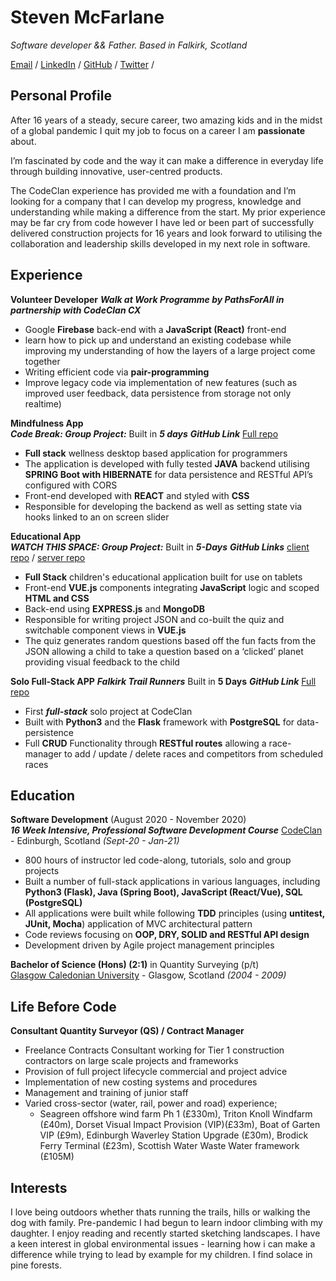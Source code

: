 # Steven McFarlane

_Software developer && Father. Based in Falkirk, Scotland_ <br>

[Email](mailto:stevenmcfarlane@hotmail.co.uk) / [LinkedIn](https://www.linkedin.com/in/steven--mcfarlane/) / [GitHub](https://github.com/stmcf/) / [Twitter](https://twitter.com/IAMSMCF/) / 


## Personal Profile

After 16 years of a steady, secure career, two amazing kids and in the midst of a global pandemic I quit my job to focus on a career I am **passionate** about.<br>

I’m fascinated by code and the way it can make a difference in everyday life through building innovative, user-centred products.<br>

The CodeClan experience has provided me with a foundation and I’m looking for a company that I can develop my progress, knowledge and understanding while making a difference from the start. My prior experience may be far cry from code however I have led or been part of successfully delivered construction projects for 16 years and look forward to utilising the collaboration and leadership skills developed in my next role in software.<br>


## Experience

**Volunteer Developer**
***Walk at Work _Programme by PathsForAll in partnership with CodeClan CX_***

- Google **Firebase** back-end with a **JavaScript (React)** front-end 
- learn how to pick up and understand an existing codebase while improving my understanding of how the layers of a large project come together
- Writing efficient code via **pair-programming**
- Improve legacy code via implementation of new features (such as improved user feedback, data persistence from storage not only realtime)

**Mindfulness App**<br>
***Code Break: Group Project:*** Built in ***5 days***
***GitHub Link*** [Full repo](https://github.com/stmcf/code-br-) <br>

- **Full stack** wellness desktop based application for programmers
- The application is developed with fully tested **JAVA** backend utilising **SPRING Boot with HIBERNATE** for data persistence and RESTful API’s configured with CORS
- Front-end developed with **REACT** and styled with **CSS**
- Responsible for developing the backend as well as setting state via hooks linked to an on screen slider

**Educational App**<br>
***WATCH THIS SPACE: Group Project:*** Built in ***5-Days***
***GitHub Links*** [client repo](https://github.com/stmcf/Watch_This_Space_client) / [server repo](https://github.com/stmcf/Watch_This_Space_server) <br>
- **Full Stack** children's educational application built for use on tablets
- Front-end **VUE.js** components integrating **JavaScript** logic and scoped **HTML and CSS**
- Back-end using **EXPRESS.js** and **MongoDB**
- Responsible for writing project JSON and co-built the quiz and switchable component views in **VUE.js**
- The quiz generates random questions based off the fun facts from the JSON allowing a child to take a question based on a ‘clicked’ planet providing visual feedback to the child

**Solo Full-Stack APP**
***Falkirk Trail Runners*** Built in **5 Days**
***GitHub Link*** [Full repo](https://github.com/stmcf/Falkirk_Trail_Runners)
- First ***full-stack*** solo project at CodeClan
- Built with **Python3** and the **Flask** framework with **PostgreSQL** for data-persistence 
- Full **CRUD** Functionality through **RESTful routes** allowing a race-manager to add / update / delete races and competitors from scheduled races

## Education

**Software Development** (August 2020 - November 2020) <br>
***16 Week Intensive, Professional Software Development Course***
[CodeClan](https://codeclan.com/courses/professional-software-development/) - Edinburgh, Scotland _(Sept-20 - Jan-21)_

- 800 hours of instructor led code-along, tutorials, solo and group projects
- Built a number of full-stack applications in various languages, including **Python3 (Flask), Java (Spring Boot), JavaScript (React/Vue), SQL (PostgreSQL)**
- All applications were built while following **TDD** principles (using **untitest, JUnit, Mocha**) application of MVC architectural pattern
- Code reviews focusing on **OOP, DRY, SOLID and RESTful API design**
- Development driven by Agile project management principles


**Bachelor of Science (Hons) (2:1)** in Quantity Surveying (p/t)<br>
[Glasgow Caledonian University](https://www.gcal.ac.uk/) - Glasgow, Scotland _(2004 - 2009)_


## Life Before Code
**Consultant Quantity Surveyor (QS) / Contract Manager**

- Freelance Contracts Consultant working for Tier 1 construction contractors on large scale projects and frameworks 
- Provision of full project lifecycle commercial and project advice
- Implementation of new costing systems and procedures
- Management and training of junior staff
- Varied cross-sector (water, rail, power and road) experience; 
  - Seagreen offshore wind farm Ph 1 (£330m), Triton Knoll Windfarm (£40m), Dorset Visual Impact Provision (VIP)(£33m), Boat of Garten VIP (£9m),  Edinburgh Waverley Station Upgrade (£30m), Brodick Ferry Terminal (£23m), Scottish Water Waste Water framework (£105M)


## Interests

I love being outdoors whether thats running the trails, hills or walking the dog with family.  Pre-pandemic I had begun to learn indoor climbing with my daughter. I enjoy reading and recently started sketching landscapes. I have a keen interest in global environmental issues - learning how i can make a difference while trying to lead by example for my children.
I find solace in pine forests.
